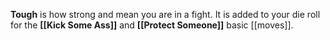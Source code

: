 **Tough** is how strong and mean you are in a fight. It is added to your die roll for the **[[Kick Some Ass]]** and **[[Protect Someone]]** basic [[moves]].